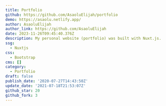 ```yaml
---
title: Portfolio
github: https://github.com/AsaoluElijah/portfolio
demo: https://asaolu.netlify.app/
author: AsaoluElijah
author_link: https://github.com/AsaoluElijah
date: 2023-11-26T09:45:40.376Z
description: My personal website (portfolio) was built with Nuxt.js.
ssg:
  - Nuxtjs
css:
  - Bootstrap
cms: []
category:
  - Portfolio
draft: false
publish_date: '2020-07-27T14:43:50Z'
update_date: '2021-07-18T21:53:07Z'
github_star: 20
github_fork: 3
---
```

